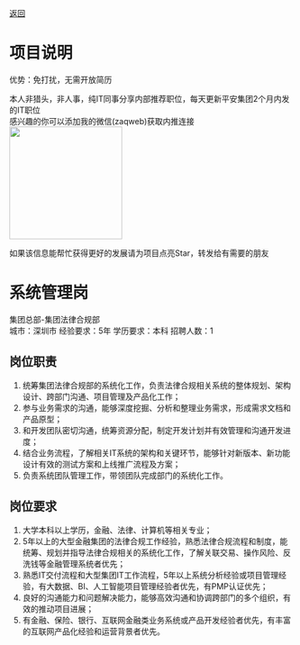 [返回](../../)

# 项目说明

优势：免打扰，无需开放简历

本人非猎头，非人事，纯IT同事分享内部推荐职位，每天更新平安集团2个月内发的IT职位  
感兴趣的你可以添加我的微信(zaqweb)获取内推连接  
<img src="https://github.com/zaqweb/PA-IT-JOBS/blob/master/WechatICode.jpeg"  height="200" width="200">

如果该信息能帮忙获得更好的发展请为项目点亮Star，转发给有需要的朋友

# 系统管理岗
集团总部-集团法律合规部  
城市：深圳市 经验要求：5年 学历要求：本科  招聘人数：1

## 岗位职责
1. 统筹集团法律合规部的系统化工作，负责法律合规相关系统的整体规划、架构设计、跨部门沟通、项目管理及产品化工作；
2. 参与业务需求的沟通，能够深度挖掘、分析和整理业务需求，形成需求文档和产品原型；
3. 和开发团队密切沟通，统筹资源分配，制定开发计划并有效管理和沟通开发进度；
4. 结合业务流程，了解相关IT系统的架构和关键环节，能够针对新版本、新功能设计有效的测试方案和上线推广流程及方案；
5. 负责系统团队管理工作，带领团队完成部门的系统化工作。

## 岗位要求
1. 大学本科以上学历，金融、法律、计算机等相关专业；
2. 5年以上的大型金融集团的法律合规工作经验，熟悉法律合规流程和制度，能统筹、规划并指导法律合规相关的系统化工作，了解关联交易、操作风险、反洗钱等金融管理系统者优先；
3. 熟悉IT交付流程和大型集团IT工作流程，5年以上系统分析经验或项目管理经验，有大数据、BI、人工智能项目管理经验者优先，有PMP认证优先；
4. 良好的沟通能力和问题解决能力，能够高效沟通和协调跨部门的多个组织，有效的推动项目进展；
5. 有金融、保险、银行、互联网金融类业务系统或产品开发经验者优先，有丰富的互联网产品化经验和运营背景者优先。




